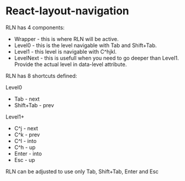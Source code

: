 # React-layout-navigation

RLN has 4 components:
- Wrapper - this is where RLN will be active.
- Level0 - this is the level navigable with Tab and Shift+Tab.
- Level1 - this level is navigable with C^hjkl.
- LevelNext - this is usefull when you need to go deeper than Level1. Provide the actual level in data-level attribute.

RLN has 8 shortcuts defined:

Level0
- Tab - next
- Shift+Tab - prev

Level1+
- C^j - next
- C^k - prev
- C^l - into
- C^h - up
- Enter - into
- Esc - up

RLN can be adjusted to use only Tab, Shift+Tab, Enter and Esc